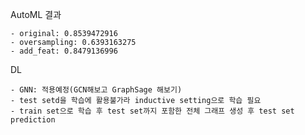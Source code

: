 AutoML 결과

    - original: 0.8539472916	
    - oversampling: 0.6393163275	
    - add_feat: 0.8479136996

DL

    - GNN: 적용예정(GCN해보고 GraphSage 해보기)
    - test setd을 학습에 활용불가라 inductive setting으로 학습 필요
    - train set으로 학습 후 test set까지 포함한 전체 그래프 생성 후 test set prediction
